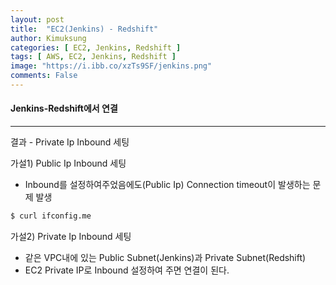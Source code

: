 ```yaml
---
layout: post
title:  "EC2(Jenkins) - Redshift"
author: Kimuksung
categories: [ EC2, Jenkins, Redshift ]
tags: [ AWS, EC2, Jenkins, Redshift ]
image: "https://i.ibb.co/xzTs9SF/jenkins.png"
comments: False
---
```


#### Jenkins-Redshift에서 연결
---
결과 - Private Ip Inbound 세팅

가설1) Public Ip Inbound 세팅

- Inbound를 설정하여주었음에도(Public Ip) Connection timeout이 발생하는 문제 발생

```python
$ curl ifconfig.me
```

가설2) Private Ip Inbound 세팅

- 같은 VPC내에 있는 Public Subnet(Jenkins)과 Private Subnet(Redshift)
- EC2 Private IP로 Inbound 설정하여 주면 연결이 된다.